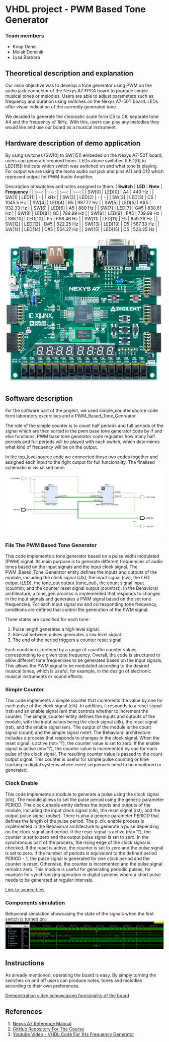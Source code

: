 # VHDL project - PWM Based Tone Generator

### Team members

* Knap Denis
* Molák Dominik
* Lysá Barbora

## Theoretical description and explanation

Our main objective was to develop a tone generator using PWM on the audio jack connector of the Nexys A7 FPGA board to produce simple musical tones or melodies. 
Users are able to adjust parameters such as frequency and duration using switches on the Nexys A7-50T board. LEDs offer visual indication of the currently generated tone.

We decided to generate the chromatic scale form C5 to C6, separate tone A4 and the frequency of 1kHz. With this, users can play any melodies they would like and use our board as a musical instrument. 

## Hardware description of demo application
By using switches (SW[0] to SW[15]) embeded on the Nexys A7-50T board, users can generate required tones. LEDs above switches (LED[0] to LED[15]) 
indicate which switch was switched on and what tone is playing. 
For output we are using the mono audio out jack and pins A11 and D12 which represent output for PWM Audio Amplifier. 

Description of switches and notes assigned to them:
| **Switch** | **LED** | **Note** | **Frequency** |
| :---: | :---: | :---: | :---: |
| SW[0] | LED[0] | A4 | 440 Hz |
| SW[1] | LED[1] | - | 1 kHz |
| SW[2] | LED[2] | - | - |
| SW[3] | LED[3] | C6 | 1045.5 Hz |
| SW[4] | LED[4] | B5 | 987.77 Hz |
| SW[5] | LED[5] | A#5 | 932.33 Hz |
| SW[6] | LED[6] | A5 | 880 Hz |
| SW[7] | LED[7] | G#5 | 830.61 Hz |
| SW[8] | LED[8] | G5 | 789.99 Hz |
| SW[9] | LED[9] | F#5 | 739.99 Hz |
| SW[10] | LED[10] | F5 | 698.46 Hz |
| SW[11] | LED[11] | E5 | 659.26 Hz |
| SW[12] | LED[12] | D#5 | 622.25 Hz |
| SW[13] | LED[13] | D5 | 587.33 Hz |
| SW[14] | LED[14] | C#5 | 554.37 Hz |
| SW[15] | LED[15] | C5 | 523.25 Hz |

![Nexys A7-50T](images/nexys.png)


## Software description
For the software part of the project, we used simple_counter source code form laboratory excercises and a PWM_Based_Tone_Genreator. 


The role of the simple counter is to count half periods and full periods of the signal which are then sorted in the pwm base tone generator code by if and else functions. 
PWM base tone generator code regulates how many half periods and full periods will be played with each switch, which determines what kind of frequency will be on the output.     

In the top_level source code we connected these two codes together and assigned each input to the right output for full funcionality. The finalised schematic is visualised here:  
![Wiring Diagram](images/schema.png)

### File The PWM Based Tone Generator
This code implements a tone generator based on a pulse width modulated (PWM) signal. Its main purpose is to generate different frequencies of audio tones based on the input signals and the input clock signal.
The PWM_Based_Tone_Generator entity defines the inputs and outputs of the module, including the clock signal (clk), the input signal (sw), the LED output (LED), the tone_out output (tone_out), the count signal input (countin), and the counter reset signal output (countrst).
In the Behavioral architecture, a tone_gen process is implemented that responds to changes in the input signals and generates a PWM signal based on the set tone frequencies. For each input signal sw and corresponding tone frequency, conditions are defined that control the generation of the PWM signal.

Three states are specified for each tone:
1)	Pulse length generates a high level signal.
2)	Interval between pulses generates a low level signal.
3)	The end of the period triggers a counter reset signal.

Each condition is defined by a range of counttin counter values corresponding to a given tone frequency.
Overall, the code is structured to allow different tone frequencies to be generated based on the input signals. This allows the PWM signal to be modulated according to the desired musical tones, which is useful, for example, in the design of electronic musical instruments or sound effects.

### Simple Counter
This code implements a simple counter that increments the value by one for each pulse of the clock signal (clk). In addition, it responds to a reset signal (rst) and an enable signal (en) that controls whether to increment the counter.
The simple_counter entity defines the inputs and outputs of the module, with the input values being the clock signal (clk), the reset signal (rst), and the enable signal (en). The output of the module is the count signal (count) and the simple signal note1.
The Behavioral architecture includes a process that responds to changes in the clock signal. When the reset signal is active (rst='1'), the counter value is set to zero. If the enable signal is active (en='1'), the counter value is incremented by one for each pulse of the clock signal.
The resulting counter value is passed to the count output signal. This counter is useful for simple pulse counting or time tracking in digital systems where event sequences need to be monitored or generated.

### Clock Enable
This code implements a module to generate a pulse using the clock signal (clk). The module allows to set the pulse period using the generic parameter PERIOD.
The clock_enable entity defines the inputs and outputs of the module, including the input clock signal (clk), the reset signal (rst), and the output pulse signal (pulse). There is also a generic parameter PERIOD that defines the length of the pulse period.
The p_clk_enable process is implemented in the Behavioral architecture to generate a pulse depending on the clock signal and period. If the reset signal is active (rst='1'), the counter is set to zero and the output pulse signal is set to zero.
In the synchronous part of the process, the rising edge of the clock signal is checked. If the reset is active, the counter is set to zero and the pulse signal is set to zero. If the number of periods is equivalent to the defined period PERIOD - 1, the pulse signal is generated for one clock period and the counter is reset. Otherwise, the counter is incremented and the pulse signal remains zero.
This module is useful for generating periodic pulses, for example for synchronizing operation in digital systems where a short pulse needs to be generated at regular intervals.


[Link to source files](projekt_finalna_verze/PWM_Based_Tone_Generator.srcs) 

### Components simulation

Behavioral simulation showcasing the state of the signals when the first switch is turned on:
![Testbench](images/simulacia.png)


## Instructions
As already mentioned, operating the board is easy. By simply turning the switches on and off users can produce notes, tones and molodies according to their own preferences.

[Demonstration video schowcasing funcionality of the board](https://youtube.com/shorts/lQLAUqp4Dtc?si=swuIUwftOgwQgKO7)


## References

1. [Nexys A7 Reference Manual](https://digilent.com/reference/programmable-logic/nexys-a7/reference-manual)
2. [GitHub Repository For The Course](https://github.com/tomas-fryza/vhdl-course/tree/master)
3. [Youtube Video - VHDL Code For 1Hz Frequency Generator](https://www.youtube.com/watch?v=IaEMLoEjr0s)
